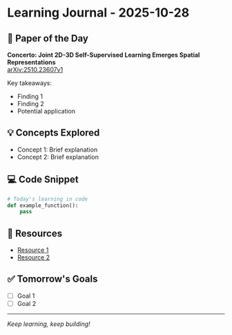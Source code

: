 # Learning Journal - 2025-10-28


## 📄 Paper of the Day
**Concerto: Joint 2D-3D Self-Supervised Learning Emerges Spatial
  Representations**  
[arXiv:2510.23607v1](http://arxiv.org/abs/2510.23607v1)

Key takeaways:
- Finding 1
- Finding 2
- Potential application



## 💡 Concepts Explored
- Concept 1: Brief explanation
- Concept 2: Brief explanation

## 💻 Code Snippet
```python
# Today's learning in code
def example_function():
    pass
```

## 🔗 Resources
- [Resource 1](#)
- [Resource 2](#)

## ✅ Tomorrow's Goals
- [ ] Goal 1
- [ ] Goal 2

---
*Keep learning, keep building!*
